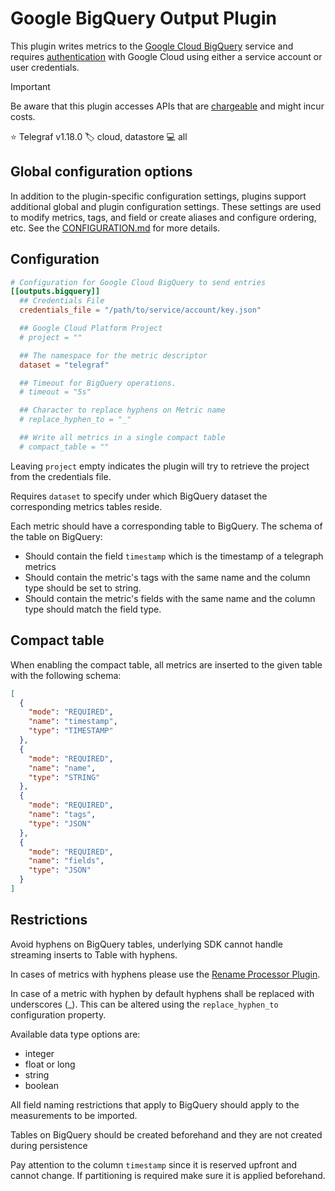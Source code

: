 # Google BigQuery Output Plugin

This plugin writes metrics to the [Google Cloud BigQuery][big_query] service
and requires [authentication][authentication] with Google Cloud using either a
service account or user credentials.

> [!IMPORTANT]
> Be aware that this plugin accesses APIs that are [chargeable][pricing] and
> might incur costs.

[authentication]: https://cloud.google.com/bigquery/docs/authentication
[big_query]: https://cloud.google.com/bigquery
[pricing]: https://cloud.google.com/bigquery/pricing

⭐ Telegraf v1.18.0
🏷️ cloud, datastore
💻 all

## Global configuration options <!-- @/docs/includes/plugin_config.md -->

In addition to the plugin-specific configuration settings, plugins support
additional global and plugin configuration settings. These settings are used to
modify metrics, tags, and field or create aliases and configure ordering, etc.
See the [CONFIGURATION.md][CONFIGURATION.md] for more details.

[CONFIGURATION.md]: ../../../docs/CONFIGURATION.md#plugins

## Configuration

```toml @sample.conf
# Configuration for Google Cloud BigQuery to send entries
[[outputs.bigquery]]
  ## Credentials File
  credentials_file = "/path/to/service/account/key.json"

  ## Google Cloud Platform Project
  # project = ""

  ## The namespace for the metric descriptor
  dataset = "telegraf"

  ## Timeout for BigQuery operations.
  # timeout = "5s"

  ## Character to replace hyphens on Metric name
  # replace_hyphen_to = "_"

  ## Write all metrics in a single compact table
  # compact_table = ""
```

Leaving `project` empty indicates the plugin will try to retrieve the project
from the credentials file.

Requires `dataset` to specify under which BigQuery dataset the corresponding
metrics tables reside.

Each metric should have a corresponding table to BigQuery.  The schema of the
table on BigQuery:

* Should contain the field `timestamp` which is the timestamp of a telegraph
  metrics
* Should contain the metric's tags with the same name and the column type should
  be set to string.
* Should contain the metric's fields with the same name and the column type
  should match the field type.

## Compact table

When enabling the compact table, all metrics are inserted to the given table
with the following schema:

```json
[
  {
    "mode": "REQUIRED",
    "name": "timestamp",
    "type": "TIMESTAMP"
  },
  {
    "mode": "REQUIRED",
    "name": "name",
    "type": "STRING"
  },
  {
    "mode": "REQUIRED",
    "name": "tags",
    "type": "JSON"
  },
  {
    "mode": "REQUIRED",
    "name": "fields",
    "type": "JSON"
  }
]
```

## Restrictions

Avoid hyphens on BigQuery tables, underlying SDK cannot handle streaming inserts
to Table with hyphens.

In cases of metrics with hyphens please use the [Rename Processor
Plugin][rename].

In case of a metric with hyphen by default hyphens shall be replaced with
underscores (_).  This can be altered using the `replace_hyphen_to`
configuration property.

Available data type options are:

* integer
* float or long
* string
* boolean

All field naming restrictions that apply to BigQuery should apply to the
measurements to be imported.

Tables on BigQuery should be created beforehand and they are not created during
persistence

Pay attention to the column `timestamp` since it is reserved upfront and cannot
change.  If partitioning is required make sure it is applied beforehand.

[rename]: ../../processors/rename/README.md

